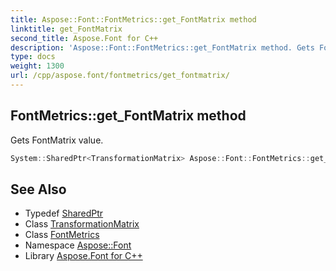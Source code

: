 ```yaml
---
title: Aspose::Font::FontMetrics::get_FontMatrix method
linktitle: get_FontMatrix
second_title: Aspose.Font for C++
description: 'Aspose::Font::FontMetrics::get_FontMatrix method. Gets FontMatrix value in C++.'
type: docs
weight: 1300
url: /cpp/aspose.font/fontmetrics/get_fontmatrix/
---
```

## FontMetrics::get_FontMatrix method


Gets FontMatrix value.

```cpp
System::SharedPtr<TransformationMatrix> Aspose::Font::FontMetrics::get_FontMatrix() override
```

## See Also

* Typedef [SharedPtr](../../../system/sharedptr/)
* Class [TransformationMatrix](../../transformationmatrix/)
* Class [FontMetrics](../)
* Namespace [Aspose::Font](../../)
* Library [Aspose.Font for C++](../../../)
